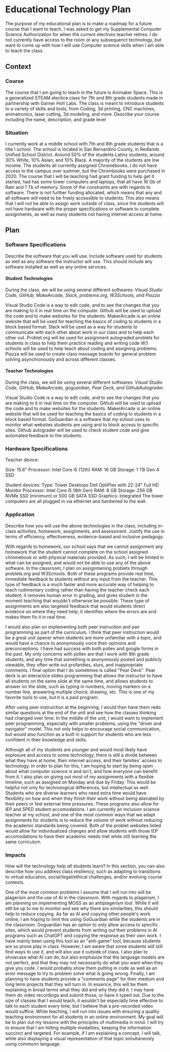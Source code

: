 # Educational Technology Plan

The purpose of my educational plan is to make a roadmap for a future course that I want to teach. I was asked to get my Supplemental Computer Science Authorization for when the current electives teacher retires. I do not currently have access to the room or any subsequenct technology, but want to come up with how I will use Computer science skills when I am able to teach the class.  

## Context

### Course

The course that I am going to teach in the future is Animaker Space. This is a generalized STEAM electice class for 7th and 8th grade students made in partnership with Garner Holt Labs. The class is meant to introduce students to a variety of skills and tools, from Coding, 3d printing, CNC machines, animatronics, laser cutting, 3d modeling, and more. 
Describe your course including the name, description, and grade level

### Situation

I currently work at a middle school with 7th and 8th grade students that is a title I school. The school is located in San Bernardino County, in Redlands Unified School District. Around 50% of the students Latinx students, around 30% White, 10% Asian, and 10% Black. A majority of the students are low income. The students all currently assigned Chromebooks. I do not have access to the campus over summer, but the Chrombooks were purchased in 2020. The course that I will be teaching had grant funding to help get it started, had has some tower computers and laptops, that all have 16 Gb of Ram and 1 Tb of memory. Some of the constraints are with regards to software. There is not further funding allocated, which means that any and all software will need to be freely accessible to students. This also means that I will not be able to assign work outside of class, since the students will not have hardware with the proper specifications or software to complete assignments, as well as many students not having internet access at home. 

## Plan

### Software Specifications

Describe the software that you will use. Include software used for students as
well as any software the instructor will use. This should include any software
installed as well as any online services.

#### Student Technologies #####
During the class, we will be using several different softwares: *Visual Studio Code, GitHub, MakeArcade, Slack, problems.org, W3Schools, and Piazza*

Visual Studio Code is a way to edit code, and to see the changes that you are making to it in real time on the computer. 
Github will be used to upload the code and to make websites for the students.
MakerArcade is an online website that will be used for teaching the basics of coding to students in a block based format. 
Slack will be used as a way for students to communicate with each other about work in our class and to help each other out. 
Problet.org will be used for assignment autograded problets for students in class to help them practice reading and writing code
W3 schools will be used to help teach about coding and assigning problems. 
Piazza will be used to create class message boards for general problem solving asynchronously and across different classes. 

#### Teacher Technologies #####

During the class, we will be using several different softwares: *Visual Studio Code, GitHub, MakeArcade, goguardian, Pear Deck, and GithubAutograder.*

Visual Studio Code is a way to edit code, and to see the changes that you are making to it in real time on the computer. 
Github will be used to upload the code and to make websites for the students.
MakerArcade is an online website that will be used for teaching the basics of coding to students in a block based format. 
GoGuardian is a software that my school uses to monitor what websites students are using and to block access to specific sites. 
Github autograder will be used to check student code and give automated feedback to the students. 

### Hardware Specifications
Teacher device: 

Size: 15.6"
Processor: Intel Core i5 (12th)
RAM: 16 GB
Storage: 1 TB Gen 4 SSD


Student devices: 
Type: Tower Desktops Dell OptiPlex with 22-24" Full HD Monitor
Processor: Intel Core i5 (8th Gen)
RAM: 8 GB
Storage: 256 GB NVMe SSD (minimum) or 500 GB SATA SSD
Graphics: Integrated
The tower computers are all plugged in via ethernet and hardwired to the wall.

### Application

Describe how you will use the above technologies in the class, including
in-class activities, homework, assignments, and assessment. Justify the use
in terms of efficiency, effectiveness, evidence-based and inclusive pedagogy.

With regards to homework, our school says that we cannot assignment any homework that the student cannot complete on the school assigned chromebook or with physical materials provided. As such, I will be limited in what can be assigned, and would not be able to use any of the above software. 
In the classroom, I plan on assignmening problets through problets.org and W3Schools. Both of these programs provide real time, immediate feedback to students without any input from the teacher. This type of feedback is a much faster and more accurate way of helping to teach rudimentary coding rather than having the teacher check each student; it removes human error in grading, and gives student in the moment teaching that wouldn't otherwise be possible. These type of assignments are also targeted feedback that would students direct evidence on where they need help; it identifies where the errors are and makes them fix it in real time.

I would also plan on implementing both peer instruction and pair programming as part of the curriculum. I think that peer instruction would be a great unit opener when students are more unfamiliar with a topic, and would have a chance to anonymously voice their opinions and preconceptions. I have had success with both pollev and google forms in the past. My only concerns with pollev are that I work with 8th grade students, and any time that something is anonymously posted and publicly viewable, they often write out profanities, slurs, and inappropriate comments. I final option that I do sometimes is called "Pear Deck". Pear deck is an interactice slides programming that allows the instructor to have all students on the same slide at the same time, and allows students to answer on the slide, such as typing in numbers, moving markers on a number line, answering multiple choice, drawing, etc. This is one of my favorite tools to use, but it is a paid program. 

After using peer instruiction at the beginning, I would then have them redo similar questions at the end of the unit and see how the classes thinking had changed over time. In the middle of the unit, I would want to implement peer programming, especially with smaller problems, using the "driver and navigator" model. This not only helps to encourage social communication, but would also function as a built in support for students who are less confident in their knowledge and skills. 

Although all of my students are younger and would most likely have explosure and access to some technology, there is still a divide between what they have at home, their internet access, and their families' access to technology. In order to plan for this, I am hoping to start by being open about what computer science is and isn't, and how everyone can benefit from it. I also plan on giving out most of my assignments with a flexible timeline, such as assigned on Monday and due by Friday. This would be helpful not only for technological differences, but intellectual as well. Students who are diverse learners who need extra time would have flexibility on how and when they finish their work without being alienated by their peers or feel external time pressures. These programs also allow for IEP and SPED student accomodations. I am currently an inclusion science teacher at my school, and one of the most common ways that we adapt assignments for students is to reduce the volume of work without reducing the academic standards being covered. Both of the problet websites listed would allow for individualized changes and allow students with those IEP accomodations to have their academic needs met while still learning the same curriculum. 

### Impacts

How will the technology help *all* students learn? In this section, you can also
describe how you address class resiliency, such as adapting to
transitions to virtual education, social/legal/ethical challenges,  and/or
evolving course contexts.

One of the most common problems I assume that I will run into will be plagerism and the use of AI in the classroom. With regards to plagerism, I am planning on implementing MOSS as an antiplagerism tool. While it will still be up to me to monitor and see why there are similarities, this should help to reduce copying. As far as AI and copying other people's work online, I am hoping to limit this using GoGuardian while the students are in the classroom. Goguardian has an option to only allow access to specific sites, which would prevent students from writing out their problems in AI programs such as ChatGPT and copying the response as their own work. I have mainly been using this tool as an "anti-game" tool, because students are so prone play in class. However, I am aware that some students will still find ways to use it, and will also use it outside of class. I also plan to showcase what AI can do, but also emphasize that the language models are not perfect, and that they may not necessarily do what you want when they give you code. I would probably show them putting in code as well as an error message to try to problem solve what is going wrong. Finally, I am planning to have students provide a "comments page" for their medium and long term projects that they will turn in. In essence, this will be them explaining in broad terms what they did and why they did it. I may have them do video recordings and submit those, or have it typed out. Due to the size of classes that I would teach, it wouldn't be especially time effective to talk to each student every time, but I believe that a pre-recorded video would suffice. 
While teaching, I will run into issues with ensuring a quality teaching environment for all students in an online environment. My goal will be to plan out my lessons with the principles of multimedia in mind. I will try to ensure that I am hitting multiple modalities, keeping the information succinct and targeted. For example, if I am explaining a concept, I will talk, while also displaying a visual representation of that topic simultaneosly using commonn language. 
